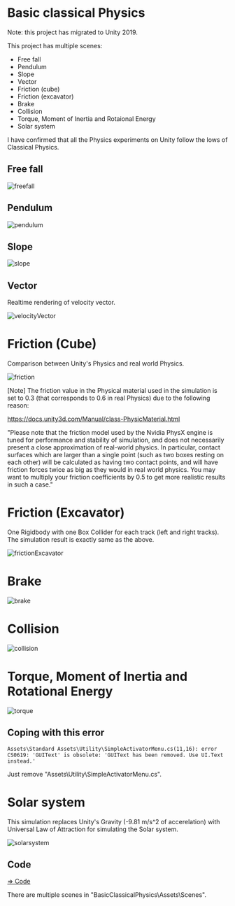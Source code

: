 # Basic classical Physics

Note: this project has migrated to Unity 2019.

This project has multiple scenes:

- Free fall
- Pendulum
- Slope
- Vector
- Friction (cube)
- Friction (excavator)
- Brake
- Collision
- Torque, Moment of Inertia and Rotaional Energy
- Solar system

I have confirmed that all the Physics experiments on Unity follow the lows of Classical Physics.

## Free fall

![freefall](./freefall.png)

## Pendulum

![pendulum](./pendulum.png)

## Slope

![slope](./twoSlopes.png)

## Vector

Realtime rendering of velocity vector.

![velocityVector](./velocityVector.png)

# Friction (Cube)

Comparison between Unity's Physics and real world Physics.

![friction](./friction.png)

[Note] The friction value in the Physical material used in the simulation is set to 0.3 (that corresponds to 0.6 in real Physics) due to the following reason:

https://docs.unity3d.com/Manual/class-PhysicMaterial.html

"Please note that the friction model used by the Nvidia PhysX engine is tuned for performance and stability of simulation, and does not necessarily present a close approximation of real-world physics. In particular, contact surfaces which are larger than a single point (such as two boxes resting on each other) will be calculated as having two contact points, and will have friction forces twice as big as they would in real world physics. You may want to multiply your friction coefficients by 0.5 to get more realistic results in such a case."

# Friction (Excavator)

One Rigidbody with one Box Collider for each track (left and right tracks). The simulation result is exactly same as the above.

![frictionExcavator](./frictionExcavator.png)

# Brake

![brake](./brake.png)

# Collision

![collision](./collision.png)

# Torque, Moment of Inertia and Rotational Energy

![torque](./torque.png)

## Coping with this error

```
Assets\Standard Assets\Utility\SimpleActivatorMenu.cs(11,16): error CS0619: 'GUIText' is obsolete: 'GUIText has been removed. Use UI.Text instead.'
```

Just remove "Assets\Utility\SimpleActivatorMenu.cs".

# Solar system

This simulation replaces Unity's Gravity (-9.81 m/s^2 of accerelation) with Universal Law of Attraction for simulating the Solar system.

![solarsystem](./solarsystem.png)

## Code

[=> Code](../BasicClassicalPhysics)

There are multiple scenes in "BasicClassicalPhysics\Assets\Scenes".
